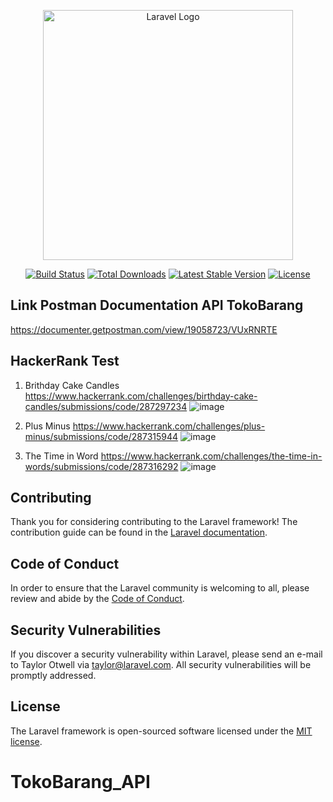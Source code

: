 <p align="center"><a href="https://laravel.com" target="_blank"><img src="https://raw.githubusercontent.com/laravel/art/master/logo-lockup/5%20SVG/2%20CMYK/1%20Full%20Color/laravel-logolockup-cmyk-red.svg" width="400" alt="Laravel Logo"></a></p>

<p align="center">
<a href="https://travis-ci.org/laravel/framework"><img src="https://travis-ci.org/laravel/framework.svg" alt="Build Status"></a>
<a href="https://packagist.org/packages/laravel/framework"><img src="https://img.shields.io/packagist/dt/laravel/framework" alt="Total Downloads"></a>
<a href="https://packagist.org/packages/laravel/framework"><img src="https://img.shields.io/packagist/v/laravel/framework" alt="Latest Stable Version"></a>
<a href="https://packagist.org/packages/laravel/framework"><img src="https://img.shields.io/packagist/l/laravel/framework" alt="License"></a>
</p>

## Link Postman Documentation API TokoBarang 

https://documenter.getpostman.com/view/19058723/VUxRNRTE

## HackerRank Test

1. Brithday Cake Candles https://www.hackerrank.com/challenges/birthday-cake-candles/submissions/code/287297234
![image](https://user-images.githubusercontent.com/76029874/188078073-1b1d3285-98cb-47c1-b22b-858a71cc1259.png)

2. Plus Minus https://www.hackerrank.com/challenges/plus-minus/submissions/code/287315944
![image](https://user-images.githubusercontent.com/76029874/188078401-b6521ad2-37ac-4a3d-afa5-d3b025fb7c75.png)

3. The Time in Word https://www.hackerrank.com/challenges/the-time-in-words/submissions/code/287316292
![image](https://user-images.githubusercontent.com/76029874/188078661-e66c800a-92e1-4115-b6e2-144615760eb4.png)

## Contributing

Thank you for considering contributing to the Laravel framework! The contribution guide can be found in the [Laravel documentation](https://laravel.com/docs/contributions).

## Code of Conduct

In order to ensure that the Laravel community is welcoming to all, please review and abide by the [Code of Conduct](https://laravel.com/docs/contributions#code-of-conduct).

## Security Vulnerabilities

If you discover a security vulnerability within Laravel, please send an e-mail to Taylor Otwell via [taylor@laravel.com](mailto:taylor@laravel.com). All security vulnerabilities will be promptly addressed.

## License

The Laravel framework is open-sourced software licensed under the [MIT license](https://opensource.org/licenses/MIT).
# TokoBarang_API
